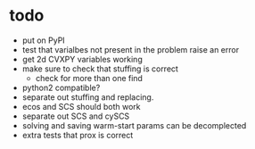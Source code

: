 # todo
- put on PyPI
- test that varialbes not present in the problem raise an error
- get 2d CVXPY variables working
- make sure to check that stuffing is correct
    - check for more than one find
- python2 compatible?
- separate out stuffing and replacing.
- ecos and SCS should both work
- separate out SCS and cySCS
- solving and saving warm-start params can be decomplected
- extra tests that prox is correct